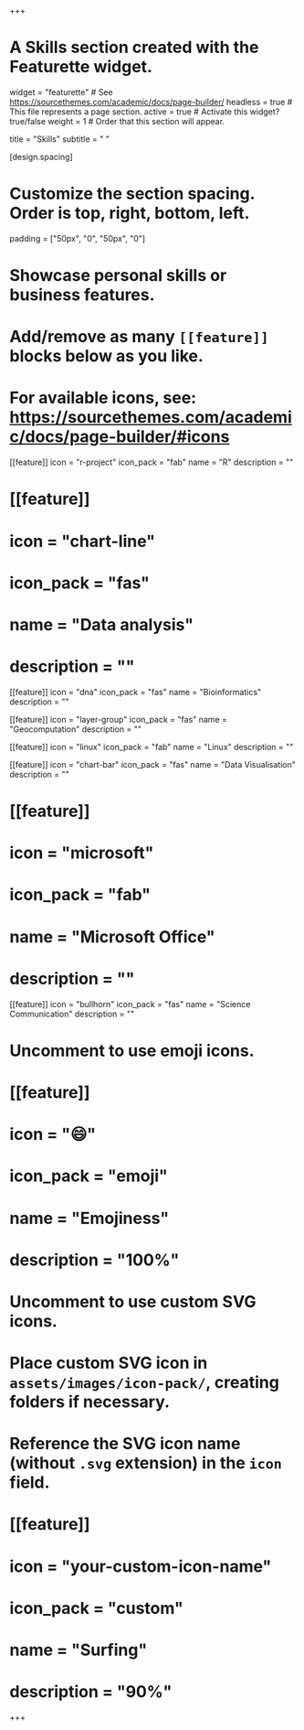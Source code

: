 +++
# A Skills section created with the Featurette widget.
widget = "featurette"  # See https://sourcethemes.com/academic/docs/page-builder/
headless = true  # This file represents a page section.
active = true  # Activate this widget? true/false
weight = 1  # Order that this section will appear.

title = "Skills"
subtitle = " "

[design.spacing]
  # Customize the section spacing. Order is top, right, bottom, left.
  padding = ["50px", "0", "50px", "0"]
  
# Showcase personal skills or business features.
# 
# Add/remove as many `[[feature]]` blocks below as you like.
# 
# For available icons, see: https://sourcethemes.com/academic/docs/page-builder/#icons

[[feature]]
  icon = "r-project"
  icon_pack = "fab"
  name = "R"
  description = ""

# [[feature]]
#   icon = "chart-line"
#   icon_pack = "fas"
#   name = "Data analysis"
#   description = ""

[[feature]]
  icon = "dna"
  icon_pack = "fas"
  name = "Bioinformatics"
  description = "" 
 
[[feature]]
  icon = "layer-group"
  icon_pack = "fas"
  name = "Geocomputation"
  description = ""
  
[[feature]]
  icon = "linux"
  icon_pack = "fab"
  name = "Linux"
  description = "" 
  
[[feature]]
  icon = "chart-bar"
  icon_pack = "fas"
  name = "Data Visualisation"
  description = ""

# [[feature]]
#   icon = "microsoft"
#   icon_pack = "fab"
#   name = "Microsoft Office"
#   description = ""
  
[[feature]]
  icon = "bullhorn"
  icon_pack = "fas"
  name = "Science Communication"
  description = ""
  
  
# Uncomment to use emoji icons.
# [[feature]]
#  icon = ":smile:"
#  icon_pack = "emoji"
#  name = "Emojiness"
#  description = "100%"  

# Uncomment to use custom SVG icons.
# Place custom SVG icon in `assets/images/icon-pack/`, creating folders if necessary.
# Reference the SVG icon name (without `.svg` extension) in the `icon` field.
# [[feature]]
#  icon = "your-custom-icon-name"
#  icon_pack = "custom"
#  name = "Surfing"
#  description = "90%"

+++